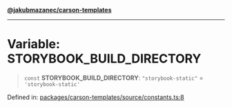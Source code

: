 [**@jakubmazanec/carson-templates**](../README.md)

---

# Variable: STORYBOOK_BUILD_DIRECTORY

> `const` **STORYBOOK_BUILD_DIRECTORY**: `"storybook-static"` = `'storybook-static'`

Defined in:
[packages/carson-templates/source/constants.ts:8](https://github.com/jakubmazanec/tools/blob/a9ba87d349a220bbed24d161794f90a6ba6009e5/packages/carson-templates/source/constants.ts#L8)

